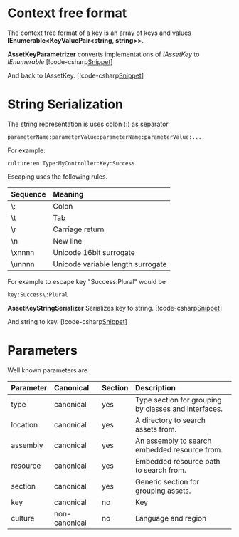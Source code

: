 ﻿# Context free format
The context free format of a key is an array of keys and values **IEnumerable&lt;KeyValuePair&lt;string, string&gt;&gt;**.

**AssetKeyParametrizer** converts implementations of *IAssetKey* to *IEnumerable*
[!code-csharp[Snippet](Examples.cs#Snippet_1)]

And back to IAssetKey.
[!code-csharp[Snippet](Examples.cs#Snippet_2)]

# String Serialization
The string representation is uses colon (:) as separator
```none
parameterName:parameterValue:parameterName:parameterValue:...
```

For example:
```none
culture:en:Type:MyController:Key:Success
```

Escaping uses the following rules.

| Sequence | Meaning |
|:---------|:--------|
| \\: | Colon |
| \\t | Tab |
| \\r | Carriage return |
| \\n | New line |
| \\xnnnn | Unicode 16bit surrogate |
| \\unnnn | Unicode variable length surrogate |

For example to escape key "Success:Plural" would be
```none
key:Success\:Plural
```

**AssetKeyStringSerializer** Serializes key to string.
[!code-csharp[Snippet](Examples.cs#Snippet_3)]

And string to key.
[!code-csharp[Snippet](Examples.cs#Snippet_4)]

# Parameters
Well known parameters are

| Parameter | Canonical | Section | Description |
|:---------|:-------|:--------|:---------|
| type | canonical | yes | Type section for grouping by classes and interfaces. |
| location | canonical | yes | A directory to search assets from. |
| assembly | canonical | yes | An assembly to search embedded resource from. |
| resource | canonical | yes | Embedded resource path to search from. |
| section | canonical | yes | Generic section for grouping assets. |
| key | canonical | no | Key |
| culture | non-canonical | no | Language and region |
